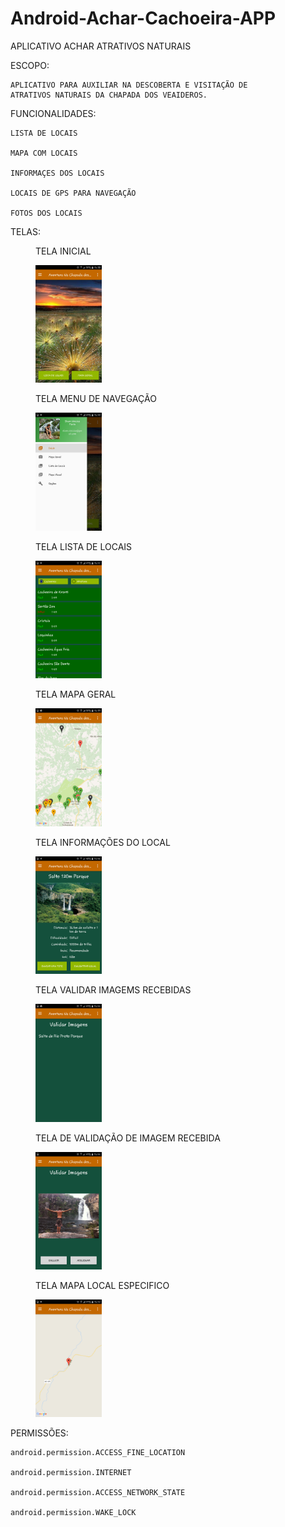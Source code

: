 # Android-Achar-Cachoeira-APP

APLICATIVO ACHAR ATRATIVOS NATURAIS

ESCOPO:

    APLICATIVO PARA AUXILIAR NA DESCOBERTA E VISITAÇÃO DE
    ATRATIVOS NATURAIS DA CHAPADA DOS VEAIDEROS.
  

FUNCIONALIDADES:

    LISTA DE LOCAIS
  
    MAPA COM LOCAIS
  
    INFORMAÇES DOS LOCAIS
  
    LOCAIS DE GPS PARA NAVEGAÇÃO
  
    FOTOS DOS LOCAIS
 
 TELAS:
 
 
 <figure>
    <figcaption>TELA INICIAL</figcaption>
  <p> <img src="https://raw.githubusercontent.com/skatesham/Android-Achar-Cachoeira-APP/master/telas/tela%20inicial.png" width="25%" height="25%">
</figure>


 <figure>
    <figcaption>TELA MENU DE NAVEGAÇÃO </figcaption>
  <p> <img src="https://raw.githubusercontent.com/skatesham/Android-Achar-Cachoeira-APP/master/telas/tela%20Menu.png" width="25%" height="25%">
</figure>


 <figure>
    <figcaption>TELA LISTA DE LOCAIS</figcaption>
  <p> <img src="https://raw.githubusercontent.com/skatesham/Android-Achar-Cachoeira-APP/master/telas/tela%20lista%20local.png" width="25%" height="25%">
  
</figure>


 <figure>
    <figcaption>TELA MAPA GERAL </figcaption>
  <p> <img src="https://raw.githubusercontent.com/skatesham/Android-Achar-Cachoeira-APP/master/telas/tela%20mapa.png" width="25%" height="25%">
  
</figure>


 <figure>
     <figcaption>TELA INFORMAÇÕES DO LOCAL </figcaption>
  <p> <img src="https://raw.githubusercontent.com/skatesham/Android-Achar-Cachoeira-APP/master/telas/tela%20info.png" width="25%" height="25%">
 
</figure>


 <figure>
    <figcaption>TELA VALIDAR IMAGEMS RECEBIDAS</figcaption>
  <p> <img src="https://raw.githubusercontent.com/skatesham/Android-Achar-Cachoeira-APP/master/telas/tela%20analisar%20img.png" width="25%" height="25%">
  
</figure>


 <figure>
    <figcaption>TELA DE VALIDAÇÃO DE IMAGEM RECEBIDA</figcaption>
  <p> <img src="https://raw.githubusercontent.com/skatesham/Android-Achar-Cachoeira-APP/master/telas/tela%20validar%20imagem%201.png" width="25%" height="25%">
  
</figure>


 <figure>
    <figcaption>TELA MAPA LOCAL ESPECIFICO</figcaption>
  <p> <img src="https://raw.githubusercontent.com/skatesham/Android-Achar-Cachoeira-APP/master/telas/tela%20mapa%20especifico.png" width="25%" height="25%">
  
</figure>
 
PERMISSÕES:

    android.permission.ACCESS_FINE_LOCATION
    
    android.permission.INTERNET
    
    android.permission.ACCESS_NETWORK_STATE
    
    android.permission.WAKE_LOCK
    
